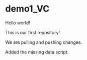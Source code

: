 # demo1_VC
Hello world!

This is our first repository!

We are pulling and pushing changes.

Added the missing data script.
